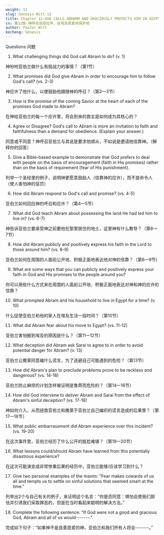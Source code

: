 ```yaml
---
weight: 12
slug: Genesis-Witt-12
title: Chapter 12-GOD CALLS ABRAHM AND GRACIOUSLY PROTECTS HIM IN EGYPT
cn: 第12章-神呼召亚伯拉罕，在埃及慈爱地保护他
author: Pastor Witt
kecheng: Genesis
---
```


Questions 问题

1. What challenging things did God call Abram to do? (v. 1)

神吩咐亚伯兰做什么有挑战力的事情？（第1节）

2. What promises did God give Abram in order to encourage him to follow God's call? (vs. 2-3)

神应许了他什么，以便鼓励他跟随神的呼召？（第2—3节）

3. How is the promise of the coming Savior at the heart of each of the promises God made to Abram?

在神给亚伯兰的每一个应许里，将会到来的救主是如何成为其核心的？

4. Agree or Disagree? God's call to Abram is more an invitation to faith and faithfulness than a demand for obedience. (Explain your answer.)

同意或不同意？神呼召亚伯兰与其说是要求他顺从，不如说是邀请他信靠神。（解释你的回答）

5. Give a Bible-based example to demonstrate that God prefers to deal with people on the basis of encouragement (faith in His promises) rather than on the basis of requirement (fear of His punishment).

列举一个圣经里的例子，说明神更愿意鼓励人（信靠神的应许），而不是命令人（使人害怕神的惩罚）

6. How did Abram respond to God's call and promise? (vs. 4-5)

亚伯兰如何回应神的呼召和应许？（第4—5节）

7. What did God teach Abram about possessing the land He had led him to live in? (vs. 6-7)

神告诉亚伯兰要承受神之前要他在那里居住的地土，这里神有什么教导？（第6—7节）

8. How did Abram publicly and positively express his faith in the Lord to those around him? (vs. 8-9)

亚伯兰如何在周围的人面前公开地、积极正面地表达他对神的信靠？（第8—9节）

9. What are some ways that you can publicly and positively express your faith in God and His promises to the people around you?

你可以用些什么方式来在周围的人面前公开地、积极正面地表达对神和神的应许的信靠？

10. What prompted Abram and his household to live in Egypt for a time? (v. 10)

什么促使亚伯兰和他的家人在埃及生活一段时间？（第10节）

11. What did Abram fear about his move to Egypt? (vs. 11-12)

亚伯兰害怕搬到埃及的原因是什么？（第11—12节）

12. What deception did Abram ask Sarai to agree to in order to avoid potential danger for Abram? (v. 13)

亚伯兰让撒莱同意编什么谎言，为了逃避自己可能遇到的危险？（第13节）

13. How did Abram's plan to preclude problems prove to be reckless and dangerous? (vs. 14-16)

亚伯兰防止麻烦的计划怎样被证明是鲁莽而危险的？（第14—16节）

14. How did God intervene to deliver Abram and Sarai from the effect of Abram's sinful deception? (vs. 17-18)

神如何介入，从而拯救亚伯兰和撒莱于亚伯兰自己编织的谎言造成的后果里？（第17—18节）

15. What public embarrassment did Abram experience over this incident? (vs. 19-20)

在这次事件里，亚伯兰经历了什么公开的尴尬难堪？（第19—20节）

16. What lessons could/should Abram have learned from this potentially disastrous experience?

在这次可能演变成非常惨重后果的经历中，亚伯兰能够/应该学习到什么？

17. Give two personal examples of the maxim: "Fear makes cowards of us all and tempts us to settle on sinful solutions that seemed smart at the time."

列举出2个与自己有关的例子，来证明这个名言：“你是否同意：惧怕会使我们胆怯并引诱我们采取罪恶的，但是在当时看起来聪明的解决方法。”

18. Complete the following sentence: "If God were not a good and gracious God, Abram and all of us would-------."

完成如下句子：“如果神不是良善慈爱的神，亚伯兰和我们所有人将会-------。”
